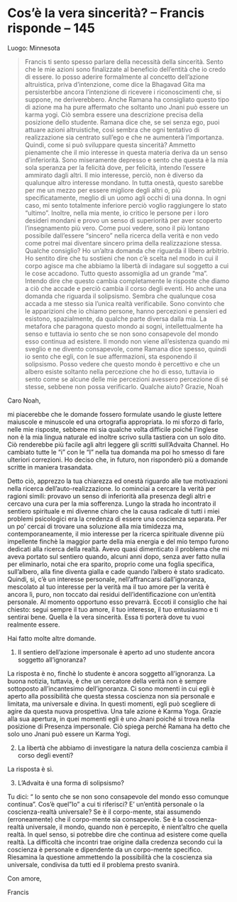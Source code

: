 # Cos’è la vera sincerità? – Francis risponde – 145

Luogo: Minnesota

>Francis ti sento spesso parlare della necessità della sincerità. Sento che le mie azioni sono finalizzate al beneficio dell’entità che io credo di essere. Io posso aderire formalmente al concetto dell’azione altruistica, priva d’intenzione, come dice la Bhagavad Gita ma persisterbbe ancora l’intenzione di ricevere i riconoscimenti che, si suppone, ne deriverebbero. Anche Ramana ha consigliato questo tipo di azione ma ha pure affermato che soltanto uno Jnani può essere un karma yogi. Ciò sembra essere una descrizione precisa della posizione dello studente. Ramana dice che, se sei senza ego, puoi attuare azioni altruistiche, così sembra che ogni tentativo di realizzazione sia centrato sull’ego e che ne aumenterà l’importanza. Quindi, come si può sviluppare questa sincerità? Ammetto pienamente che il mio interesse in questa materia deriva da un senso d’inferiorità. Sono miseramente depresso e sento che questa è la mia sola speranza per la felicità dove, per felicità, intendo l’essere ammirato dagli altri. Il mio interesse, perciò, non è diverso da qualunque altro interesse mondano. In tutta onestà, questo sarebbe per me un mezzo per essere migliore degli altri o, più specificatamente, meglio di un uomo agli occhi di una donna. In ogni caso, mi sento totalmente inferiore perciò voglio raggiungere lo stato “ultimo”. Inoltre, nella mia mente, io critico le persone per i loro desideri mondani e provo un senso di superiorità per aver scoperto l’insegnamento più vero. Come puoi vedere, sono il più lontano possibile dall’essere “sincero” nella ricerca della verità e non vedo come potrei mai diventare sincero prima della realizzazione stessa. Qualche consiglio? Ho un’altra domanda che riguarda il libero arbitrio. Ho sentito dire che tu sostieni che non c’è scelta nel modo in cui il corpo agisce ma che abbiamo la libertà di indagare sul soggetto a cui le cose accadono. Tutto questo assomiglia ad un grande “ma”. Intendo dire che questo cambia completamente le risposte che diamo a ciò che accade e perciò cambia il corso degli eventi. Ho anche una domanda che riguarda il solipsismo. Sembra che qualunque cosa accada a me stesso sia l’unica realtà verificabile. Sono convinto che le apparizioni che io chiamo persone, hanno percezioni e pensieri ed esistono, spazialmente, da qualche parte diversa dalla mia. La metafora che paragona questo mondo ai sogni, intellettualmente ha senso e tuttavia io sento che se non sono consapevole del mondo esso continua ad esistere. Il mondo non viene all’esistenza quando mi sveglio e ne divento consapevole, come Ramana dice spesso, quindi io sento che egli, con le sue affermazioni, sta esponendo il solipsismo. Posso vedere che questo mondo è percettivo e che un albero esiste soltanto nella percezione che ho di esso, tuttavia io sento come se alcune delle mie percezioni avessero percezione di sé stesse, sebbene non possa verificarlo. Qualche aiuto? Grazie, Noah

Caro Noah,

mi piacerebbe che le domande fossero formulate usando le giuste lettere maiuscole e minuscole ed una ortografia appropriata. Io mi sforzo di farlo, nelle mie risposte, sebbene mi sia qualche volta difficile poiché l’inglese non è la mia lingua naturale ed inoltre scrivo sulla tastiera con un solo dito. Ciò renderebbe più facile agli altri leggere gli scritti sull’Advaita Channel. Ho cambiato tutte le “i” con le “I” nella tua domanda ma poi ho smesso di fare ulteriori correzioni. Ho deciso che, in futuro, non risponderò più a domande scritte in maniera trasandata.

Detto ciò, apprezzo la tua chiarezza ed onestà riguardo alle tue motivazioni nella ricerca dell’auto-realizzazione. Io cominciai a cercare la verità per ragioni simili: provavo un senso di inferiorità alla presenza degli altri e cercavo una cura per la mia sofferenza. Lungo la strada ho incontrato il sentiero spirituale e mi divenne chiaro che la causa radicale di tutti i miei problemi psicologici era la credenza di essere una coscienza separata. Per un po’ cercai di trovare una soluzione alla mia timidezza ma, contemporaneamente, il mio interesse per la ricerca spirituale divenne più impellente finchè la maggior parte della mia energia e del mio tempo furono dedicati alla ricerca della realtà. Avevo quasi dimenticato il problema che mi aveva portato sul sentiero quando, alcuni anni dopo, senza aver fatto nulla per eliminarlo, notai che era sparito, proprio come una foglia specifica, sull’albero, alla fine diventa gialla e cade quando l’albero è stato sradicato. Quindi, si, c’è un interesse personale, nell’affrancarsi dall’ignoranza, mescolato al tuo interesse per la verità ma il tuo amore per la verità è ancora lì, puro, non toccato dai residui dell’identificazione con un’entità personale. Al momento opportuno esso prevarrà. Eccoti il consiglio che hai chiesto: segui sempre il tuo amore, il tuo interesse, il tuo entusiasmo e ti sentirai bene. Quella è la vera sincerità. Essa ti porterà dove tu vuoi realmente essere.

Hai fatto molte altre domande.

1. Il sentiero dell’azione impersonale è aperto ad uno studente ancora soggetto all’ignoranza?

La risposta è no, finchè lo studente è ancora soggetto all’ignoranza. La buona notizia, tuttavia, è che un cercatore della verità non è sempre sottoposto all’incantesimo dell’ignoranza. Ci sono momenti in cui egli è aperto alla possibilità che questa stessa coscienza non sia personale e limitata, ma universale e divina. In questi momenti, egli può scegliere di agire da questa nuova prospettiva. Una tale azione è Karma Yoga. Grazie alla sua apertura, in quei momenti egli è uno Jnani poiché si trova nella posizione di Presenza impersonale. Ciò spiega perché Ramana ha detto che solo uno Jnani può essere un Karma Yogi.

2. La libertà che abbiamo di investigare la natura della coscienza cambia il corso degli eventi?

La risposta è sì.

3. L’Advaita è una forma di solipsismo?

Tu dici: “ Io sento che se non sono consapevole del mondo esso comunque continua”. Cos’è quel”Io” a cui ti riferisci? E’ un’entità personale o la coscienza-realtà universale? Se è il corpo-mente, stai assumendo (erroneamente) che il corpo-mente sia consapevole. Se è la coscienza-realtà universale, il mondo, quando non è percepito, è nient’altro che quella realtà. In quel senso, si potrebbe dire che continua ad esistere come quella realtà. La difficoltà che incontri trae origine dalla credenza secondo cui la coscienza è personale e dipendente da un corpo-mente specifico. Riesamina la questione ammettendo la possibilità che la coscienza sia universale, condivisa da tutti ed il problema presto svanirà.

Con amore,

Francis

